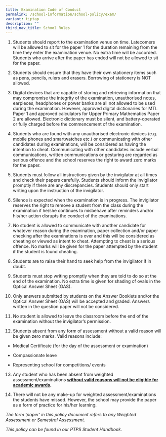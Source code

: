 ```yaml
---
title: Examination Code of Conduct
permalink: /school-information/school-policy/exam/
variant: tiptap
description: ""
third_nav_title: School Rules
---
```

<ol data-tight="true" class="tight">
<li>
<p>Students should report to the examination venue on time. Latecomers will
be allowed to sit for the paper 1 for the duration remaining from the time
they enter the examination venue. No extra time will be accorded. Students
who arrive after the paper has ended will not be allowed to sit for the
paper.</p>
<p></p>
</li>
<li>
<p>Students should ensure that they have their own stationery items such
as pens, pencils, rulers and erasers. Borrowing of stationery is NOT allowed.</p>
<p></p>
</li>
<li>
<p>Digital devices that are capable of storing and retrieving information
that may compromise the integrity of the examination, unauthorised notes,
earpieces, headphones or power banks are all not allowed to be used during
the examination. However, approved digital dictionaries for MTL Paper 1
and approved calculators for Upper Primary Mathematics Paper 2 are allowed.
Electronic dictionary must be silent, and battery-operated or fully charged
before the commencement of the examination.</p>
</li>
</ol>
<p></p>
<ol start="4" data-tight="true" class="tight">
<li>
<p>Students who are found with any unauthorised electronic devices (e.g.
mobile phones and smartwatches etc.) or communicating with other candidates
during examinations, will be considered as having the intention to cheat.
Communicating with other candidates include verbal communications, written
communications or gesturing are regarded as serious offence and the school
reserves the right to award zero marks for the paper.</p>
</li>
</ol>
<p></p>
<ol start="5" data-tight="true" class="tight">
<li>
<p>Students must follow all instructions given by the invigilator at all
times and check their papers carefully. Students should inform the invigilator
promptly if there are any discrepancies. Students should only start writing
upon the instruction of the invigilator.</p>
</li>
</ol>
<p></p>
<ol start="6" data-tight="true" class="tight">
<li>
<p>Silence is expected when the examination is in progress. The invigilator
reserves the right to remove a student from the class during the examination
if he/she continues to misbehave after reminders and/or his/her action
disrupts the conduct of the examinations.</p>
</li>
</ol>
<p></p>
<ol start="7" data-tight="true" class="tight">
<li>
<p>No student is allowed to communicate with another candidate for whatever
reason during the examination, paper collection and/or paper checking after
the examinations is over and this will be considered as cheating or viewed
as intent to cheat. Attempting to cheat is a serious offence. No marks
will be given for the paper attempted by the student if the student is
found cheating.</p>
</li>
</ol>
<p></p>
<ol start="8" data-tight="true" class="tight">
<li>
<p>Students are to raise their hand to seek help from the invigilator if
in doubt.</p>
</li>
</ol>
<p></p>
<ol start="9" data-tight="true" class="tight">
<li>
<p>Students must stop writing promptly when they are told to do so at the
end of the examination. No extra time is given for shading of ovals in
the Optical Answer Sheet (OAS).</p>
</li>
</ol>
<p></p>
<ol start="10" data-tight="true" class="tight">
<li>
<p>Only answers submitted by students on the Answer Booklets and/or the Optical
Answer Sheet (OAS) will be accepted and graded. Answers written in the
question paper will not be considered.</p>
</li>
</ol>
<p></p>
<ol start="11" data-tight="true" class="tight">
<li>
<p>No student is allowed to leave the classroom before the end of the examination
without the invigilator’s permission.</p>
</li>
</ol>
<p></p>
<ol start="12" data-tight="true" class="tight">
<li>
<p>Students absent from any form of assessment without a valid reason will
be given zero marks. Valid reasons include:</p>
</li>
</ol>
<ul data-tight="true" class="tight">
<li>
<p>Medical Certificate (for the day of the assessment or examination)</p>
</li>
<li>
<p>Compassionate leave</p>
</li>
<li>
<p>Representing school for competitions/ events</p>
</li>
</ul>
<p></p>
<ol start="13" data-tight="true" class="tight">
<li>
<p>Any student who has been absent from weighted assessment/examinations <strong><u>without valid reasons will not be eligible for academic awards</u></strong>.</p>
</li>
</ol>
<p></p>
<ol start="14" data-tight="true" class="tight">
<li>
<p>There will not be any make-up for weighted assessment/examinations the
students have missed. However, the school may provide the paper as a form
of practice for his/her learning.</p>
</li>
</ol>
<p></p>
<p><em>The term ‘paper’ in this policy document refers to any Weighted Assessment or Semestral Assessment.</em>
</p>
<p><em>This policy can be found in our PTPS Student Handbook.</em>
</p>